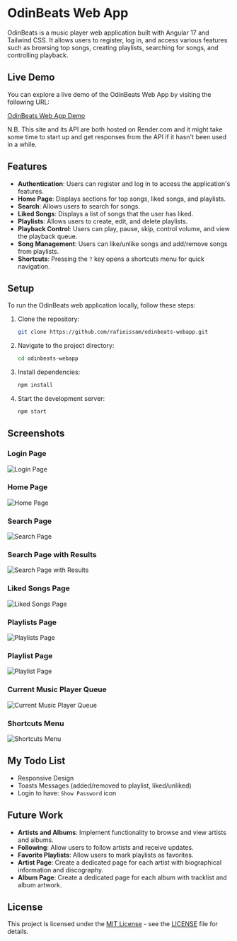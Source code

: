 # OdinBeats Web App

OdinBeats is a music player web application built with Angular 17 and Tailwind CSS. It allows users to register, log in, and access various features such as browsing top songs, creating playlists, searching for songs, and controlling playback.

## Live Demo

You can explore a live demo of the OdinBeats Web App by visiting the following URL:

[OdinBeats Web App Demo](https://odinbeats-webapp.onrender.com)

N.B. This site and its API are both hosted on Render.com and it might take some time to start up and get responses from the API if it hasn't been used in a while.

## Features

- **Authentication**: Users can register and log in to access the application's features.
- **Home Page**: Displays sections for top songs, liked songs, and playlists.
- **Search**: Allows users to search for songs.
- **Liked Songs**: Displays a list of songs that the user has liked.
- **Playlists**: Allows users to create, edit, and delete playlists.
- **Playback Control**: Users can play, pause, skip, control volume, and view the playback queue.
- **Song Management**: Users can like/unlike songs and add/remove songs from playlists.
- **Shortcuts**: Pressing the `?` key opens a shortcuts menu for quick navigation.

## Setup

To run the OdinBeats web application locally, follow these steps:

1. Clone the repository:

   ```bash
   git clone https://github.com/rafieissam/odinbeats-webapp.git
   ```

2. Navigate to the project directory:

   ```bash
   cd odinbeats-webapp
   ```

3. Install dependencies:

   ```bash
   npm install
   ```

4. Start the development server:

   ```bash
   npm start
   ```

## Screenshots

### Login Page
![Login Page](screenshots/login-page.png)

### Home Page
![Home Page](screenshots/home-page.png)

### Search Page
![Search Page](screenshots/search-page.png)

### Search Page with Results
![Search Page with Results](screenshots/search-results.png)

### Liked Songs Page
![Liked Songs Page](screenshots/liked-songs-page.png)

### Playlists Page
![Playlists Page](screenshots/playlists-page.png)

### Playlist Page
![Playlist Page](screenshots/playlist-page.png)

### Current Music Player Queue
![Current Music Player Queue](screenshots/queue.png)

### Shortcuts Menu
![Shortcuts Menu](screenshots/shortcuts-menu.png)

## My Todo List

- Responsive Design
- Toasts Messages (added/removed to playlist, liked/unliked)
- Login to have: `Show Password` icon

## Future Work

- **Artists and Albums**: Implement functionality to browse and view artists and albums.
- **Following**: Allow users to follow artists and receive updates.
- **Favorite Playlists**: Allow users to mark playlists as favorites.
- **Artist Page**: Create a dedicated page for each artist with biographical information and discography.
- **Album Page**: Create a dedicated page for each album with tracklist and album artwork.

## License

This project is licensed under the [MIT License](https://opensource.org/licenses/MIT) - see the [LICENSE](LICENSE) file for details.

